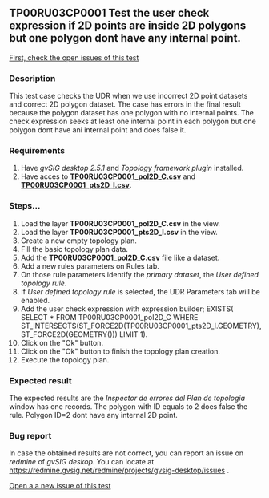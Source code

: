 ## TP00RU03CP0001 Test the user check expression if 2D points are inside 2D polygons but one polygon dont have any internal point.

[First, check the open issues of this test](https://redmine.gvsig.net/redmine/projects/gvsig-desktop/issues?utf8=%E2%9C%93&set_filter=1&f%5B%5D=status_id&op%5Bstatus_id%5D=o&f%5B%5D=subject&op%5Bsubject%5D=%7E&v%5Bsubject%5D%5B%5D=TP00RU03CP0001&f%5B%5D=&c%5B%5D=tracker&c%5B%5D=status&c%5B%5D=priority&c%5B%5D=subject&c%5B%5D=assigned_to&c%5B%5D=updated_on&group_by=)

### Description

This test case checks the UDR when we use incorrect 2D point datasets and correct 2D polygon dataset. The case has errors in the final result because the polygon dataset has one polygon with no internal points. The check expression seeks at least one internal point in each polygon but one polygon dont have ani internal point and does false it.

### Requirements

1. Have *gvSIG desktop 2.5.1* and *Topology framework plugin* installed.
2. Have acces to [**TP00RU03CP0001_pol2D_C.csv**](https://github.com/jolicar/TopologyRuleUserDefinedRule/blob/master/testing/cases/TP00_TopologyRules/RU03_UserDefinedRule/CP0001_UDR_I/TP00RU03CP0001_pol2D_C.csv) and [**TP00RU03CP0001_pts2D_I.csv**](https://github.com/jolicar/TopologyRuleUserDefinedRule/blob/master/testing/cases/TP00_TopologyRules/RU03_UserDefinedRule/CP0001_UDR_I/TP00RU03CP0001_pts2D_I.csv).

### Steps...

1. Load the layer **TP00RU03CP0001_pol2D_C.csv** in the view.
2. Load the layer **TP00RU03CP0001_pts2D_I.csv** in the view.
3. Create a new empty topology plan.
4. Fill the basic topology plan data.
5. Add the **TP00RU03CP0001_pol2D_C.csv** file like a dataset.
6. Add a new rules parameters on Rules tab.
7. On those rule parameters identify the *primary dataset*, the *User defined topology rule*. 
8. If *User defined topology rule* is selected, the UDR Parameters tab will be enabled.
9. Add the user check expression with expression builder; EXISTS( SELECT * FROM TP00RU03CP0001_pol2D_C WHERE ST_INTERSECTS(ST_FORCE2D(TP00RU03CP0001_pts2D_I.GEOMETRY), ST_FORCE2D(GEOMETRY())) LIMIT 1).
10. Click on the "Ok" button.
11. Click on the "Ok" button to finish the topology plan creation.
12. Execute the topology plan.


### Expected result

The expected results are the *Inspector de errores del Plan de topologia* window has one records. The polygon with ID equals to 2 does false the rule. Polygon ID=2 dont have any internal 2D point.


### Bug report


In case the obtained results are not correct, you can report an issue on *redmine* of *gvSIG deskop*. You can locate at
https://redmine.gvsig.net/redmine/projects/gvsig-desktop/issues .

[Open a a new issue of this test](https://redmine.gvsig.net/redmine/projects/gvsig-desktop/issues/new?issue[subject]=TP00RU03CP0001+Test+the+user+check+expression+if+2D+points+are+inside+2D+polygons+but+one+polygon+dont+have+any+internal+point.
)

